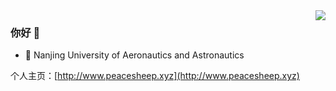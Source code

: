 
<img align="right" src="https://github-readme-stats.vercel.app/api?username=li1553770945&show_icons=true&icon_color=CE1D2D&text_color=718096&bg_color=ffffff&hide_title=true" />

### 你好 👋

- :school:	 Nanjing University of Aeronautics and Astronautics

个人主页：[http://www.peacesheep.xyz](http://www.peacesheep.xyz)
